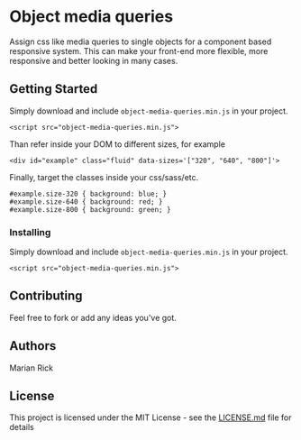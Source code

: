 # Object media queries

Assign css like media queries to single objects for a component based responsive system. This can make your front-end more flexible, more responsive and better looking in many cases.

## Getting Started

Simply download and include `object-media-queries.min.js` in your project.

```
<script src="object-media-queries.min.js">
```

Than refer inside your DOM to different sizes, for example

```
<div id="example" class="fluid" data-sizes='["320", "640", "800"]'>
```

Finally, target the classes inside your css/sass/etc.

```
#example.size-320 { background: blue; }
#example.size-640 { background: red; }
#example.size-800 { background: green; }
```

### Installing

Simply download and include `object-media-queries.min.js` in your project.

```
<script src="object-media-queries.min.js">
```

## Contributing

Feel free to fork or add any ideas you've got.

## Authors

Marian Rick

## License

This project is licensed under the MIT License - see the [LICENSE.md](LICENSE.md) file for details